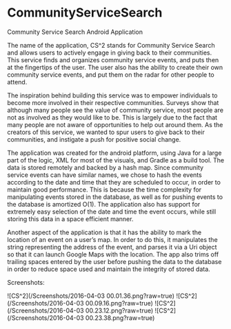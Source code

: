 # CommunityServiceSearch
Community Service Search Android Application

The name of the application, CS^2 stands for Community Service Search and allows users to actively engage in giving back to their communities. This service finds and organizes community service events, and puts then at the fingertips of the user.  The user also has the ability to create their own community service events, and put them on the radar for other people to attend.

The inspiration behind building this service was to empower individuals to become more involved in their respective communities.  Surveys show that although many people see the value of community service, most people are not as involved as they would like to be.  This is largely due to the fact that many people are not aware of opportunities to help out around them.  As the creators of this service, we wanted to spur users to give back to their communities, and instigate a push for positive social change.

The application was created for the android platform, using Java for a large part of the logic, XML for most of the visuals, and Gradle as a build tool.  The data is stored remotely and backed by a hash map. Since community service events can have similar names, we chose to hash the events according to the date and time that they are scheduled to occur, in order to maintain good performance. This is because the time complexity for manipulating events stored in the database, as well as for pushing events to the database is amortized O(1). The application also has support for extremely easy selection of the date and time the event occurs, while still storing this data in a space efficient manner.

Another aspect of the application is that it has the ability to mark the location of an event on a user’s map. In order to do this, it manipulates the string representing the address of the event, and parses it via a Uri object so that it can launch Google Maps with the location.  The app also trims off trailing spaces entered by the user before pushing the data to the database in order to reduce space used and maintain the integrity of stored data.

Screenshots:

![CS^2](/Screenshots/2016-04-03 00.01.36.png?raw=true)
![CS^2](/Screenshots/2016-04-03 00.09.16.png?raw=true)
![CS^2](/Screenshots/2016-04-03 00.23.12.png?raw=true)
![CS^2](/Screenshots/2016-04-03 00.23.38.png?raw=true)